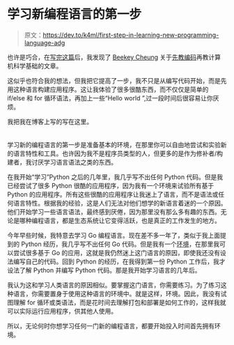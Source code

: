 # 学习新编程语言的第一步

> 原文：<https://dev.to/k4ml/first-step-in-learning-new-programming-language-adg>

也许是巧合，在[写完这篇](https://metak4ml.blogspot.my/2017/10/the-first-step-in-learning-new.html)后，我发现了 [Beekey Cheung](https://dev.to/pbeekums) 关于[先教编码](https://dev.to/pbeekums/teach-writing-code-first)再教计算机科学基础的文章。

这似乎也符合我的想法，但我把它提高了一步，我不只是从编写代码开始，而是先用这种语言构建应用程序。这让我体验了很多很酷东西，而不仅仅是简单的 if/else 和 for 循环语法，再加上一些“Hello world ”,过一段时间后很容易让你厌烦。

我把我在博客上写的写在这里。

###### ###

学习新的编程语言的第一步是准备基本的环境，在那里你可以自由地尝试和实验新的语言特性和工具。也许因为我不是程序员类型的人，但更多的是作为修补者/构建者，我讨厌学习语言语法之类的东西。

在我开始“学习”Python 之后的几年里，我几乎写不出任何 Python 代码。但是我已经尝试了很多 Python 很酷的应用程序，因为我有一个环境来试验所有基于 Python 的应用程序。所有这些很酷的应用程序让我迷上了语言，而不是语法或任何语言特性。根据我的经验，这是人们无法对他们想学的新语言着迷的一个原因。他们开始学习一些语言语法，最终感到厌倦，因为那里没有那么多有趣的东西。无论是哪种编程语言，都是生态系统让它变得活跃，也是真正的工作发生的地方。

今年早些时候，我特意去学习 Go 编程语言。现在差不多一年了，类似于我上面提到的 Python 经历，我几乎写不出任何 Go 代码。但是我有一个[环境](https://github.com/devkini/notes/wiki/Go)，在那里我可以尝试很多基于 Go 的应用，这就是我仍然迷上这门语言的原因，即使我还没有设法编写自己的代码。回到 Python 的经历，在我得到第一份 Python 工作后，我才设法了解 Python 并编写 Python 代码。那是我开始学习语言的几年后。

我认为这和学习人类语言的原因相似。要掌握这门语言，你需要练习。为了练习这种语言，你需要置身于使用这种语言的环境中。就是这样，环境。因此，我没有试图理解 for 循环或类语法，而是花时间去理解打包和部署是如何工作的，这样我就可以实际运行应用程序，供其他人使用。

所以，无论何时你想学习任何一门新的编程语言，都要开始投入时间首先拥有环境。